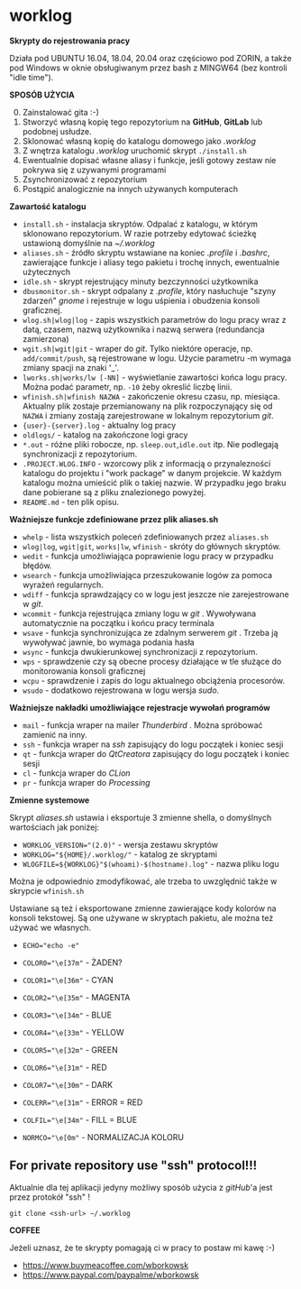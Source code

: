 # worklog

__Skrypty do rejestrowania pracy__ 


Działa pod UBUNTU 16.04, 18.04, 20.04 oraz częściowo pod ZORIN, a także pod 
Windows w oknie obsługiwanym przez bash z MINGW64 (bez kontroli "idle time").

**SPOSÓB UŻYCIA**

0) Zainstalować gita :-)
1) Stworzyć własną kopię tego repozytorium na **GitHub**, **GitLab** lub 
   podobnej usłudze.
2) Sklonować własną kopię do katalogu domowego jako _.worklog_
3) Z wnętrza katalogu _.worklog_ uruchomić skrypt `./install.sh`
4) Ewentualnie dopisać własne aliasy i funkcje, jeśli gotowy zestaw nie pokrywa 
   się z uzywanymi programami
5) Zsynchronizować z repozytorium
6) Postąpić analogicznie na innych używanych komputerach


**Zawartość katalogu**

* `install.sh` - instalacja skryptów. Odpalać z katalogu, w którym sklonowano 
                 repozytorium. W razie potrzeby edytować ścieżkę ustawioną 
                 domyślnie na _~/.worklog_ 
* `aliases.sh` - źródło skryptu wstawiane na koniec _.profile_ i _.bashrc_, 
                 zawierające funkcje i aliasy tego pakietu i trochę innych, 
                 ewentualnie użytecznych
* `idle.sh` - skrypt rejestrujący minuty bezczynności użytkownika
* `dbusmonitor.sh` - skrypt odpalany z _.profile_, który nasłuchuje "szyny 
	zdarzeń" _gnome_ i rejestruje w logu uśpienia i obudzenia konsoli graficznej.
* `wlog.sh|wlog|log` - zapis wszystkich parametrów do logu pracy wraz z datą,
	czasem, nazwą użytkownika i nazwą serwera (redundancja zamierzona)
* `wgit.sh|wgit|git` - wraper do _git_. Tylko niektóre operacje, 
	np. `add/commit/push`, są rejestrowane w logu. Użycie parametru -m 
	wymaga zmiany spacji na znaki '_'. 
* `lworks.sh|works/lw [-NN]` - wyświetlanie zawartości końca logu pracy. Można 
	podać parametr, np. `-10` żeby okreslić liczbę linii.
* `wfinish.sh|wfinish NAZWA` - zakończenie okresu czasu, np. miesiąca. Aktualny 
	plik zostaje przemianowany na plik rozpoczynający
	się od `NAZWA` i zmiany zostają zarejestrowane w 
	lokalnym repozytorium _git_.
* `{user}-{server}.log`  - aktualny log pracy
* `oldlogs/` - katalog na zakończone logi gracy
* `*.out` - różne pliki robocze, np. `sleep.out`,`idle.out` itp. Nie podlegają
	  synchronizacji z repozytorium.
* `.PROJECT.WLOG.INFO` - wzorcowy plik z informacją o przynalezności katalogu do
 			projektu i "work package" w danym projekcie. W każdym 
 			katalogu można umieścić plik o takiej nazwie. W przypadku 
 			jego braku dane pobierane są z pliku znalezionego powyżej.
* `README.md`  - ten plik opisu.

**Ważniejsze funkcje zdefiniowane przez plik aliases.sh**

* `whelp` - lista wszystkich poleceń zdefiniowanych przez `aliases.sh`
* `wlog|log`, `wgit|git`, `works|lw`, `wfinish` - skróty do głównych skryptów.
* `wedit` - funkcja umożliwiająca poprawienie logu pracy w przypadku błędów.
* `wsearch` - funkcja umożliwiająca przeszukowanie logów za pomoca wyrażeń regularnych.
* `wdiff` - funkcja sprawdzający co w logu jest jeszcze nie zarejestrowane 
	    w _git_. 
* `wcommit` - funkcja rejestrująca zmiany logu w _git_ . Wywoływana automatycznie
	    na początku i końcu pracy terminala
* `wsave` - funkcja synchronizująca ze zdalnym serwerem _git_ . Trzeba ją wywoływać
	    jawnie, bo wymaga podania hasła
* `wsync` - funkcja dwukierunkowej synchronizacji z repozytorium.
* `wps`  - sprawdzenie czy są obecne procesy działające w tle służące do 
	   monitorowania konsoli graficznej
* `wcpu` - sprawdzenie i zapis do logu aktualnego obciążenia procesorów.
* `wsudo` - dodatkowo rejestrowana w logu wersja _sudo_.

**Ważniejsze nakładki umożliwiające rejestracje wywołań programów**

* `mail` - funkcja wraper na mailer _Thunderbird_ . Można spróbować zamienić na inny.
* `ssh` - funkcja wraper na _ssh_ zapisujący do logu początek i koniec sesji
* `qt` - funkcja wraper do _QtCreatora_ zapisujący do logu początek i koniec sesji
* `cl` - funkcja wraper do _CLion_
* `pr` - funkcja wraper do _Processing_

**Zmienne systemowe**

Skrypt _aliases.sh_ ustawia i eksportuje 3 zmienne shella, o domyślnych wartościach jak poniżej:

* `WORKLOG_VERSION="(2.0)"` - wersja zestawu skryptów
* `WORKLOG="${HOME}/.worklog/"` - katalog ze skryptami
* `WLOGFILE=${WORKLOG}"$(whoami)-$(hostname).log"` - nazwa pliku logu

Można je odpowiednio zmodyfikować, ale trzeba to uwzględnić także w skrypcie `wfinish.sh`

Ustawiane są też i eksportowane zmienne zawierające kody kolorów na konsoli tekstowej. 
Są one używane w skryptach pakietu, ale można też używać we własnych.

* `ECHO="echo -e"`
* `COLOR0="\e[37m"` - ŻADEN?
* `COLOR1="\e[36m"` - CYAN
* `COLOR2="\e[35m"` - MAGENTA
* `COLOR3="\e[34m"` - BLUE
* `COLOR4="\e[33m"` - YELLOW
* `COLOR5="\e[32m"` - GREEN
* `COLOR6="\e[31m"` - RED
* `COLOR7="\e[30m"` - DARK

* `COLERR="\e[31m"` - ERROR = RED
* `COLFIL="\e[34m"` - FILL  = BLUE
* `NORMCO="\e[0m"`  - NORMALIZACJA KOLORU

## For private repository use "ssh" protocol!!!

Aktualnie dla tej aplikacji jedyny możliwy sposób użycia z _gitHub_'a jest 
przez protokół "ssh" !

```
git clone <ssh-url> ~/.worklog
```

**COFFEE**

Jeżeli uznasz, że te skrypty pomagają ci w pracy to postaw mi kawę :-) 

* https://www.buymeacoffee.com/wborkowsk
* https://www.paypal.com/paypalme/wborkowsk



